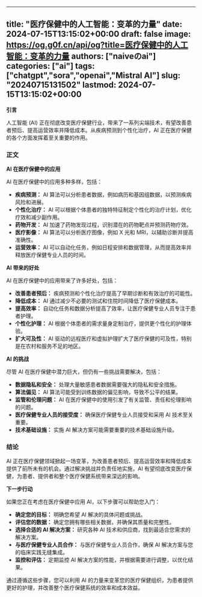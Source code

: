 
---
title: "医疗保健中的人工智能：变革的力量"
date: 2024-07-15T13:15:02+00:00
draft: false
image: https://og.g0f.cn/api/og?title=医疗保健中的人工智能：变革的力量
authors: ["naiveのai"]
categories: ["ai"]
tags: ["chatgpt","sora","openai","Mistral AI"]
slug: "20240715131502"
lastmod: 2024-07-15T13:15:02+00:00
---
**引言**

人工智能 (AI) 正在彻底改变医疗保健行业，带来了一系列尖端技术，有望改善患者预后、提高运营效率并降低成本。从疾病预测到个性化治疗，AI 正在医疗保健的各个方面发挥着至关重要的作用。

### 正文

**AI 在医疗保健中的应用**

AI 在医疗保健中的应用多种多样，包括：

- **疾病预测：** AI 算法可以分析患者数据，例如病历和基因组数据，以预测疾病风险和进展。
- **个性化治疗：** AI 可以根据个体患者的独特特征制定个性化的治疗计划，优化疗效和减少副作用。
- **药物开发：** AI 加速了药物发现过程，识别潜在的药物靶点并预测药物疗效。
- **医疗影像：** AI 算法可以分析医疗图像，例如 X 光和 MRI，以辅助诊断并提高准确性。
- **运营效率：** AI 可以自动化任务，例如日程安排和数据管理，从而提高效率并释放医疗保健专业人员的时间。

**AI 带来的好处**

AI 在医疗保健中的应用带来了许多好处，包括：

- **改善患者预后：** 疾病预测和个性化治疗提高了早期诊断和有效治疗的可能性。
- **降低成本：** AI 通过减少不必要的测试和住院时间降低了医疗保健成本。
- **提高效率：** 自动化任务和数据分析提高了效率，让医疗保健专业人员专注于患者护理。
- **个性化护理：** AI 根据个体患者的需求量身定制治疗，提供更个性化的护理体验。
- **扩大可及性：** AI 驱动的远程医疗和虚拟护理扩大了医疗保健的可及性，特别是在农村和服务不足的地区。

**AI 的挑战**

尽管 AI 在医疗保健中潜力巨大，但仍有一些挑战需要解决，包括：

- **数据隐私和安全：** 处理大量敏感患者数据需要强大的隐私和安全措施。
- **算法偏见：** AI 算法可能受到训练数据的偏见影响，导致不公平的结果。
- **监管和伦理问题：** AI 在医疗保健中的使用引发了有关监管、责任和伦理影响的问题。
- **医疗保健专业人员的接受度：** 确保医疗保健专业人员接受和采用 AI 技术至关重要。
- **技术基础设施：** 实施 AI 解决方案可能需要重要的技术基础设施升级。

### 结论

AI 正在医疗保健领域掀起一场变革，为改善患者预后、提高运营效率和降低成本提供了前所未有的机会。通过解决挑战并负责任地实施，AI 有望彻底改变医疗保健，为患者、提供者和整个医疗保健系统带来深远的影响。

**下一步行动**

如果您正在考虑在医疗保健中应用 AI，以下步骤可以帮助您入门：

- **确定您的目标：** 明确您希望 AI 解决的具体问题或挑战。
- **评估您的数据：** 确定您拥有哪些相关数据，并确保其质量和完整性。
- **选择合适的 AI 解决方案：** 研究各种 AI 技术和供应商，找到最适合您需求的解决方案。
- **与医疗保健专业人员合作：** 与医疗保健专业人员合作，确保 AI 解决方案与您的临床实践无缝集成。
- **监控和评估：** 定期监控 AI 解决方案的性能，并根据需要进行调整，以优化结果。

通过遵循这些步骤，您可以利用 AI 的力量来变革您的医疗保健组织，为患者提供更好的护理，并改善整个医疗保健系统的效率和成本效益。